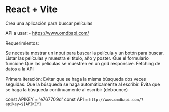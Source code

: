 # React + Vite

Crea una aplicación para buscar películas

API a usar: - https://www.omdbapi.com/

Requerimientos:

Se necesita mostrar un input para buscar la película y un botón para buscar.
Listar las películas y muestra el título, año y poster.
Que el formulario funcione
Que las películas se muestren en un grid responsive.
Fetching de datos a la API


Primera iteración:
Evitar que se haga la misma búsqueda dos veces seguidas.
Que la búsqueda se haga automáticamente al escribir.
Evita que se haga la búsqueda continuamente al escribir (debounce)

const APIKEY = 'e767709d'
const API = `http://www.omdbapi.com/?apikey=${APIKEY}`